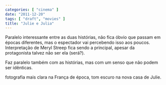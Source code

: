 ```yaml
---
categories: [ "cinema" ]
date: "2011-12-20"
tags: [ "draft", "movies" ]
title: "Julie e Julia"
---
```

Paralelo interessante entre as duas histórias, não fica óbvio que
passam em épocas diferentes, mas o espectador vai percebendo isso aos
poucos. Interpretação de Meryl Streep fica sendo a principal, apesar
da protagonista talvez não ser ela (será?).

Faz paralelo também com as histórias, mas com um senso que não podem
ser idênticas.

fotografia mais clara na França de época, tom escuro na nova casa de
Julie.

